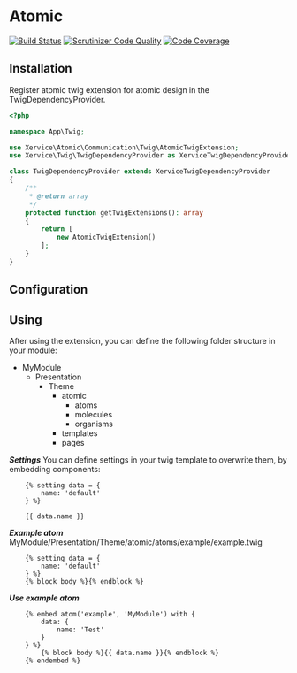 Atomic
=====================

[![Build Status](https://travis-ci.org/xervice/atomic.svg?branch=master)](https://travis-ci.org/xervice/atomic)
[![Scrutinizer Code Quality](https://scrutinizer-ci.com/g/xervice/atomic/badges/quality-score.png?b=master)](https://scrutinizer-ci.com/g/xervice/atomic/?branch=master)
[![Code Coverage](https://scrutinizer-ci.com/g/xervice/atomic/badges/coverage.png?b=master)](https://scrutinizer-ci.com/g/xervice/atomic/?branch=master)


Installation
-----------------
Register atomic twig extension for atomic design in the TwigDependencyProvider.

```php
<?php

namespace App\Twig;

use Xervice\Atomic\Communication\Twig\AtomicTwigExtension;
use Xervice\Twig\TwigDependencyProvider as XerviceTwigDependencyProvider;

class TwigDependencyProvider extends XerviceTwigDependencyProvider
{
    /**
     * @return array
     */
    protected function getTwigExtensions(): array
    {
        return [
            new AtomicTwigExtension()
        ];
    }
}
```

Configuration
-----------------


Using
-----------------
After using the extension, you can define the following folder structure in your module:
* MyModule
    * Presentation
        * Theme
            * atomic
                * atoms
                * molecules
                * organisms
            * templates
            * pages

***Settings***
You can define settings in your twig template to overwrite them, by embedding components:
```
    {% setting data = {
        name: 'default'
    } %}

    {{ data.name }}
```


***Example atom***
MyModule/Presentation/Theme/atomic/atoms/example/example.twig
```
    {% setting data = {
        name: 'default'
    } %}
    {% block body %}{% endblock %}
```

***Use example atom***
```
    {% embed atom('example', 'MyModule') with {
        data: {
            name: 'Test'
        }
    } %}
        {% block body %}{{ data.name }}{% endblock %}
    {% endembed %}
```